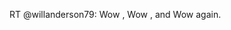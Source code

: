 <!--
id: 210375002
link: http://kevinisom.info/post/210375002/rt-willanderson79-wow-wow-and-wow-again
slug: rt-willanderson79-wow-wow-and-wow-again
date: Mon Oct 12 2009 09:39:39 GMT+1300 (NZDT)
raw: {"blog_name":"kevinisom","id":210375002,"post_url":"http://kevinisom.info/post/210375002/rt-willanderson79-wow-wow-and-wow-again","slug":"rt-willanderson79-wow-wow-and-wow-again","type":"text","date":"2009-10-11 20:39:39 GMT","timestamp":1255293579,"state":"published","format":"html","reblog_key":"0aFzlIm6","tags":[],"short_url":"http://tmblr.co/Zw68YyCYX5Q","highlighted":[],"feed_item":"http://twitter.com/kev_nz/statuses/4790137743","from_feed_id":"650289","note_count":0,"title":null,"body":"<p>RT @willanderson79: Wow , Wow , and Wow again.</p>"}
publish: 2009-10-012
tags: 
title: null
-->


RT @willanderson79: Wow , Wow , and Wow again.


